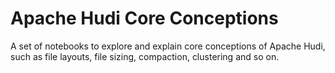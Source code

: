 # Apache Hudi Core Conceptions
A set of notebooks to explore and explain core conceptions of Apache Hudi, such as file layouts, file sizing, compaction, clustering and so on.
